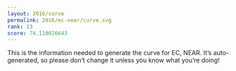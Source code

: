 ```yaml
---
layout: 2016/curve
permalink: 2016/ec-near/curve.svg
rank: 13
score: 74.110026643
---
```


This is the information needed to generate the curve for EC, NEAR. It’s
auto-generated, so please don’t change it unless you know what you’re
doing!
